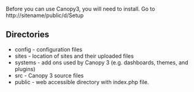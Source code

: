 Before you can use Canopy3, you will need to install. Go to http://sitename/public/d/Setup

## Directories

- config - configuration files
- sites - location of sites and their uploaded files
- systems - add ons used by Canopy 3 (e.g. dashboards, themes, and plugins)
- src - Canopy 3 source files
- public - web accessible directory with index.php file.
